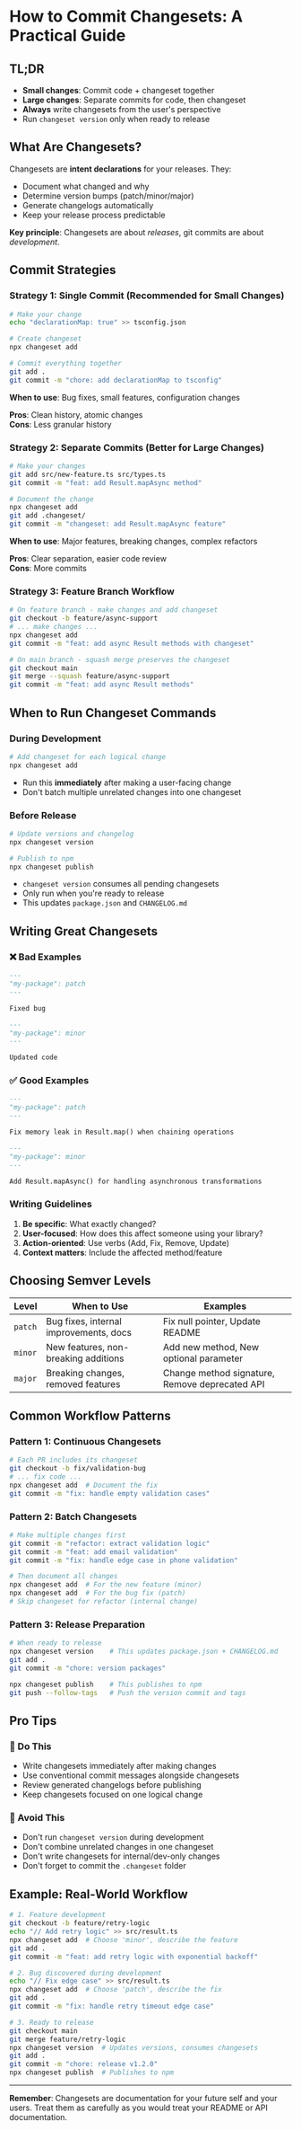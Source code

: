 # How to Commit Changesets: A Practical Guide

## TL;DR
- **Small changes**: Commit code + changeset together
- **Large changes**: Separate commits for code, then changeset
- **Always** write changesets from the user's perspective
- Run `changeset version` only when ready to release

## What Are Changesets?

Changesets are **intent declarations** for your releases. They:
- Document what changed and why
- Determine version bumps (patch/minor/major)  
- Generate changelogs automatically
- Keep your release process predictable

**Key principle**: Changesets are about *releases*, git commits are about *development*.

## Commit Strategies

### Strategy 1: Single Commit (Recommended for Small Changes)

```bash
# Make your change
echo "declarationMap: true" >> tsconfig.json

# Create changeset
npx changeset add

# Commit everything together
git add .
git commit -m "chore: add declarationMap to tsconfig"
```

**When to use**: Bug fixes, small features, configuration changes

**Pros**: Clean history, atomic changes  
**Cons**: Less granular history

### Strategy 2: Separate Commits (Better for Large Changes)

```bash
# Make your changes
git add src/new-feature.ts src/types.ts
git commit -m "feat: add Result.mapAsync method"

# Document the change
npx changeset add
git add .changeset/
git commit -m "changeset: add Result.mapAsync feature"
```

**When to use**: Major features, breaking changes, complex refactors

**Pros**: Clear separation, easier code review  
**Cons**: More commits

### Strategy 3: Feature Branch Workflow

```bash
# On feature branch - make changes and add changeset
git checkout -b feature/async-support
# ... make changes ...
npx changeset add
git commit -m "feat: add async Result methods with changeset"

# On main branch - squash merge preserves the changeset
git checkout main
git merge --squash feature/async-support
git commit -m "feat: add async Result methods"
```

## When to Run Changeset Commands

### During Development
```bash
# Add changeset for each logical change
npx changeset add
```
- Run this **immediately** after making a user-facing change
- Don't batch multiple unrelated changes into one changeset

### Before Release
```bash
# Update versions and changelog
npx changeset version

# Publish to npm
npx changeset publish
```
- `changeset version` consumes all pending changesets
- Only run when you're ready to release
- This updates `package.json` and `CHANGELOG.md`

## Writing Great Changesets

### ❌ Bad Examples
```md
---
"my-package": patch
---

Fixed bug
```

```md
---
"my-package": minor  
---

Updated code
```

### ✅ Good Examples
```md
---
"my-package": patch
---

Fix memory leak in Result.map() when chaining operations
```

```md
---
"my-package": minor
---

Add Result.mapAsync() for handling asynchronous transformations
```

### Writing Guidelines
1. **Be specific**: What exactly changed?
2. **User-focused**: How does this affect someone using your library?
3. **Action-oriented**: Use verbs (Add, Fix, Remove, Update)
4. **Context matters**: Include the affected method/feature

## Choosing Semver Levels

| Level | When to Use | Examples |
|-------|-------------|----------|
| `patch` | Bug fixes, internal improvements, docs | Fix null pointer, Update README |
| `minor` | New features, non-breaking additions | Add new method, New optional parameter |
| `major` | Breaking changes, removed features | Change method signature, Remove deprecated API |

## Common Workflow Patterns

### Pattern 1: Continuous Changesets
```bash
# Each PR includes its changeset
git checkout -b fix/validation-bug
# ... fix code ...
npx changeset add  # Document the fix
git commit -m "fix: handle empty validation cases"
```

### Pattern 2: Batch Changesets
```bash
# Make multiple changes first
git commit -m "refactor: extract validation logic" 
git commit -m "feat: add email validation"
git commit -m "fix: handle edge case in phone validation"

# Then document all changes
npx changeset add  # For the new feature (minor)
npx changeset add  # For the bug fix (patch)
# Skip changeset for refactor (internal change)
```

### Pattern 3: Release Preparation
```bash
# When ready to release
npx changeset version    # This updates package.json + CHANGELOG.md
git add .
git commit -m "chore: version packages"

npx changeset publish    # This publishes to npm
git push --follow-tags   # Push the version commit and tags
```

## Pro Tips

### 🎯 Do This
- Write changesets immediately after making changes
- Use conventional commit messages alongside changesets
- Review generated changelogs before publishing
- Keep changesets focused on one logical change

### 🚫 Avoid This
- Don't run `changeset version` during development
- Don't combine unrelated changes in one changeset
- Don't write changesets for internal/dev-only changes
- Don't forget to commit the `.changeset` folder

## Example: Real-World Workflow

```bash
# 1. Feature development
git checkout -b feature/retry-logic
echo "// Add retry logic" >> src/result.ts
npx changeset add  # Choose 'minor', describe the feature
git add .
git commit -m "feat: add retry logic with exponential backoff"

# 2. Bug discovered during development  
echo "// Fix edge case" >> src/result.ts
npx changeset add  # Choose 'patch', describe the fix
git add .
git commit -m "fix: handle retry timeout edge case"

# 3. Ready to release
git checkout main
git merge feature/retry-logic
npx changeset version  # Updates versions, consumes changesets
git add .
git commit -m "chore: release v1.2.0"
npx changeset publish  # Publishes to npm
```

---

**Remember**: Changesets are documentation for your future self and your users. Treat them as carefully as you would treat your README or API documentation. 